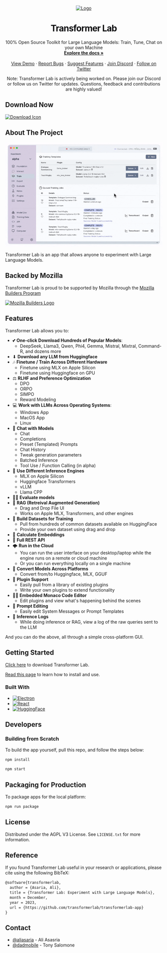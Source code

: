<!-- PROJECT LOGO -->
<br />
<div align="center">
  <a href="https://github.com/transformerlab/transformerlab-app">
    <img src="https://transformerlab.ai/img/logo2.svg" alt="Logo" width="80" height="80">
  </a>

  <h1 align="center" style="color: rgb(16, 16, 18); letter-spacing: -1px">Transformer Lab</h1>

  <p align="center">
    100% Open Source Toolkit for Large Language Models: Train, Tune, Chat on your own Machine
    <br />
    <a href="https://transformerlab.ai/docs/intro"><strong>Explore the docs »</strong></a>
    <br />
    <br />
    <a href="https://youtu.be/tY5TAvKviLo">View Demo</a>
    ·
    <a href="https://github.com/transformerlab/transformerlab-app/issues">Report Bugs</a>
    ·
    <a href="https://github.com/transformerlab/transformerlab-app/issues/new">Suggest Features</a>
    ·
    <a href="https://discord.gg/transformerlab">Join Discord</a>
    ·
    <a href="https://twitter.com/transformerlab">Follow on Twitter</a>
  </p>
  <p align="center">
   Note: Transformer Lab is actively being worked on. Please join our Discord or follow us on Twitter for updates. Questions, feedback and contributions are highly valued!</p>
</div>

<!-- ABOUT THE PROJECT -->

## Download Now

[![Download Icon]][Download URL]

## About The Project

![Product Screen Shot](assets/transformerlab-demo-jan2025.gif)

Transformer Lab is an app that allows anyone to experiment with Large Language Models.

## Backed by Mozilla

Transformer Lab is proud to be supported by Mozilla through the <a href="https://future.mozilla.org/builders/">Mozilla Builders Program</a>

<a href="https://future.mozilla.org/builders/">
    <img src="https://transformerlab.ai/img/mozilla-builders-2024.png" alt="Mozilla Builders Logo" width=300>
</a>

## Features

Transformer Lab allows you to:

- 💕 **One-click Download Hundreds of Popular Models**:
  - DeepSeek, Llama3, Qwen, Phi4, Gemma, Mistral, Mixtral, Command-R, and dozens more
- ⬇ **Download any LLM from Huggingface**
- 🎶 **Finetune / Train Across Different Hardware**
  - Finetune using MLX on Apple Silicon
  - Finetune using Huggingface on GPU
- ⚖️ **RLHF and Preference Optimization**
  - DPO
  - ORPO
  - SIMPO
  - Reward Modeling
- 💻 **Work with LLMs Across Operating Systems**:
  - Windows App
  - MacOS App
  - Linux
- 💬 **Chat with Models**
  - Chat
  - Completions
  - Preset (Templated) Prompts
  - Chat History
  - Tweak generation parameters
  - Batched Inference
  - Tool Use / Function Calling (in alpha)
- 🚂 **Use Different Inference Engines**
  - MLX on Apple Silicon
  - Huggingface Transformers
  - vLLM
  - Llama CPP
- 🧑‍🎓 **Evaluate models**
- 📖 **RAG (Retreival Augmented Generation)**
  - Drag and Drop File UI
  - Works on Apple MLX, Transformers, and other engines
- 📓 **Build Datasets for Training**
  - Pull from hundreds of common datasets available on HuggingFace
  - Provide your own dataset using drag and drop
- 🔢 **Calculate Embeddings**
- 💁 **Full REST API**
- 🌩 **Run in the Cloud**
  - You can run the user interface on your desktop/laptop while the engine runs on a remote or cloud machine
  - Or you can run everything locally on a single machine
- 🔀 **Convert Models Across Platforms**
  - Convert from/to Huggingface, MLX, GGUF
- 🔌 **Plugin Support**
  - Easily pull from a library of existing plugins
  - Write your own plugins to extend functionality
- 🧑‍💻 **Embedded Monaco Code Editor**
  - Edit plugins and view what's happening behind the scenes
- 📝 **Prompt Editing**
  - Easily edit System Messages or Prompt Templates
- 📜 **Inference Logs**
  - While doing inference or RAG, view a log of the raw queries sent to the LLM

And you can do the above, all through a simple cross-platform GUI.

<!-- GETTING STARTED -->

## Getting Started

<a href="https://transformerlab.ai/docs/download">Click here</a> to download Transformer Lab.

<a href="https://transformerlab.ai/docs/intro">Read this page</a> to learn how to install and use.

### Built With

- [![Electron][Electron]][Electron-url]
- [![React][React.js]][React-url]
- [![HuggingFace][HuggingFace]][HuggingFace-url]

## Developers

### Building from Scratch

To build the app yourself, pull this repo, and follow the steps below:

```bash
npm install
```

```bash
npm start
```

## Packaging for Production

To package apps for the local platform:

```bash
npm run package
```

<!-- LICENSE -->

## License

Distributed under the AGPL V3 License. See `LICENSE.txt` for more information.

## Reference

If you found Transformer Lab useful in your research or applications, please cite using the following BibTeX:

```
@software{transformerlab,
  author = {Asaria, Ali},
  title = {Transformer Lab: Experiment with Large Language Models},
  month = December,
  year = 2023,
  url = {https://github.com/transformerlab/transformerlab-app}
}
```

<!-- CONTACT -->

## Contact

- [@aliasaria](https://twitter.com/aliasaria) - Ali Asasria
- [@dadmobile](https://github.com/dadmobile) - Tony Salomone

<!-- MARKDOWN LINKS & IMAGES -->

[product-screenshot]: https://transformerlab.ai/assets/images/screenshot01-53ecb8c52338db3c9246cf2ebbbdc40d.png
[React.js]: https://img.shields.io/badge/React-20232A?style=for-the-badge&logo=react&logoColor=61DAFB
[React-url]: https://reactjs.org/
[Electron]: https://img.shields.io/badge/Electron-20232A?style=for-the-badge&logo=electron&logoColor=61DAFB
[Electron-url]: https://www.electronjs.org/
[HuggingFace]: https://img.shields.io/badge/🤗_HuggingFace-20232A?style=for-the-badge
[HuggingFace-url]: https://huggingface.co/
[Download Icon]: https://img.shields.io/badge/Download-EF2D5E?style=for-the-badge&logoColor=white&logo=DocuSign
[Download URL]: https://transformerlab.ai/docs/download
